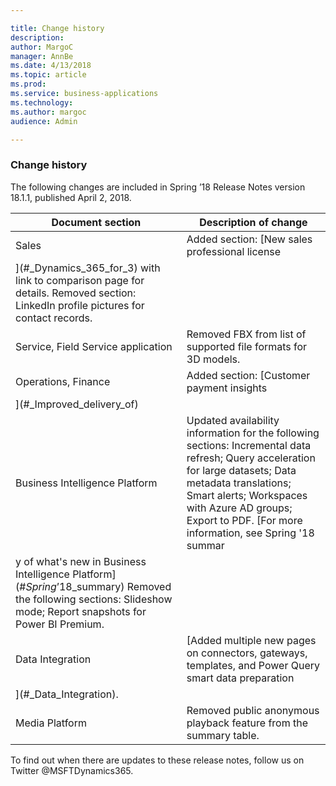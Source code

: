 ```yaml
---

title: Change history
description: 
author: MargoC
manager: AnnBe
ms.date: 4/13/2018
ms.topic: article
ms.prod: 
ms.service: business-applications
ms.technology: 
ms.author: margoc
audience: Admin

---
```

### Change history



The following changes are included in Spring ’18 Release Notes version 18.1.1,
published April 2, 2018.

| Document section                   | Description of change                                                                                                                                                                                                                                                                                                                                                                                                                                                                                 |
|------------------------------------|-------------------------------------------------------------------------------------------------------------------------------------------------------------------------------------------------------------------------------------------------------------------------------------------------------------------------------------------------------------------------------------------------------------------------------------------------------------------------------------------------------|
| Sales                              | Added section: [New sales professional license
<!-- Couldn't resolve link - anchor - _Dynamics_365_for_3 -->](#_Dynamics_365_for_3) with link to comparison page for details. Removed section: LinkedIn profile pictures for contact records.                                                                                                                                                                                                                                                     |
| Service, Field Service application | Removed FBX from list of supported file formats for 3D models.                                                                                                                                                                                                                                                                                                                                                                                                                                        |
| Operations, Finance                | Added section: [Customer payment insights
<!-- Couldn't resolve link - anchor - _Improved_delivery_of -->](#_Improved_delivery_of)                                                                                                                                                                                                                                                                                                                                                                |
| Business Intelligence Platform     | Updated availability information for the following sections: Incremental data refresh; Query acceleration for large datasets; Data metadata translations; Smart alerts; Workspaces with Azure AD groups; Export to PDF. [For more information, see Spring '18 summar
<!-- Couldn't resolve link - anchor - _Spring_’18_summary -->y of what's new in Business Intelligence Platform](#_Spring_’18_summary) Removed the following sections: Slideshow mode; Report snapshots for Power BI Premium. |
| Data Integration                   | [Added multiple new pages on connectors, gateways, templates, and Power Query smart data preparation
<!-- Couldn't resolve link - anchor - _Data_Integration -->](#_Data_Integration).                                                                                                                                                                                                                                                                                                            |
| Media Platform                     | Removed public anonymous playback feature from the summary table.                                                                                                                                                                                                                                                                                                                                                                                                                                     |

To find out when there are updates to these release notes, follow us on Twitter
\@MSFTDynamics365.
